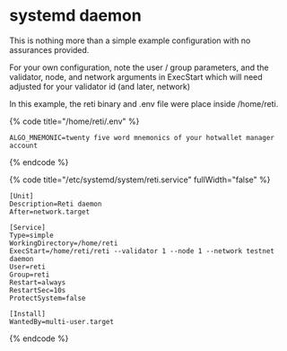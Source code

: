 # systemd daemon

This is nothing more than a simple example configuration with no assurances provided.

For your own configuration, note the user / group parameters, and the validator, node, and network arguments in ExecStart which will need adjusted for your validator id (and later, network)

In this example, the reti binary and .env file were place inside /home/reti.

{% code title="/home/reti/.env" %}
```
ALGO_MNEMONIC=twenty five word mnemonics of your hotwallet manager account
```
{% endcode %}

{% code title="/etc/systemd/system/reti.service" fullWidth="false" %}
```systemd
[Unit]
Description=Reti daemon
After=network.target

[Service]
Type=simple
WorkingDirectory=/home/reti
ExecStart=/home/reti/reti --validator 1 --node 1 --network testnet daemon
User=reti
Group=reti
Restart=always
RestartSec=10s
ProtectSystem=false

[Install]
WantedBy=multi-user.target
```
{% endcode %}
